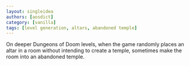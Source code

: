 ```yaml
---
layout: singleidea
authors: [aosdict]
category: [vanilla]
tags: [level generation, altars, abandoned temple]
---
```

On deeper Dungeons of Doom levels, when the game randomly places an altar in a room without intending to create a temple, sometimes make the room into an abandoned temple.
